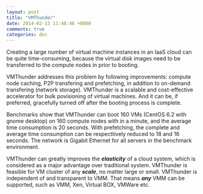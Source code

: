 ```yaml
---
layout: post
title: "VMThunder"
date: 2014-02-13 11:48:46 +0800
comments: true
categories: doc
---
```


Creating a large number of virtual machine instances in an IaaS
cloud can be quite time-consuming, because the virtual disk
images need to be transferred to the compute nodes in prior to
booting. 

VMThunder addresses this problem by following improvements: compute node 
caching, P2P transfering and prefetching, in addition to on-demand 
transfering (network storage). VMThunder is a scalable and cost-effective
accelerator for bulk povisioning of virtual machines. And it can
be, if preferred, gracefully turned off after the booting process is
complete.

Benchmarks show that VMThunder can boot 160 VMs (CentOS 6.2 with
gnome desktop) on 160 compute nodes with in a minute, and
the average time consumption is 20 seconds. With prefetching, the
complete and average time consumption can be respecttively reduced
to 18 and 16 seconds. The network is Gigabit Ethernet for all
servers in the benchmark environment.

VMThunder can greatly improves the ***elasticity*** of a cloud system,
which is considered as a major advantage over traditional system.
VMThunder is feasible for VM cluster of any ***scale***, no matter 
large or small. VMThunder is independent of and transparent to VMM. 
That means ***any*** VMM can be supported, such as VMM, Xen, Virtual BOX, 
VMWare etc. 